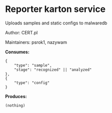 # Reporter karton service

Uploads samples and static configs to malwaredb

Author: CERT.pl

Maintainers: psrok1, nazywam

**Consumes:**
```
{
    "type": "sample",
    "stage": "recognized" || "analyzed"
},
{
    "type": "config"
}
```

**Produces:**
```
(nothing)
```
